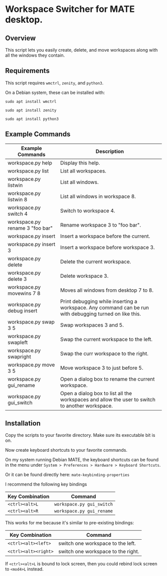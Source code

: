 # Workspace Switcher for MATE desktop.

## Overview
This script lets you easily create, delete, and move workspaces along with all
the windows they contain.

## Requirements
This script requires `wmctrl`, `zenity`, and `python3`.

On a Debian system, these can be installed with:

`sudo apt install wmctrl`

`sudo apt install zenity`

`sudo apt install python3`
 
## Example Commands

Example Commands | Description
--- | ---
workspace.py help | Display this help.
workspace.py list | List all workspaces.
workspace.py listwin | List all windows.
workspace.py listwin 8 | List all windows in workspace 8.
workspace.py switch 4 | Switch to workspace 4.
workspace.py rename 3 "foo bar" | Rename workspace 3 to "foo bar".
workspace.py insert | Insert a workspace before the current.
workspace.py insert 3 | Insert a workspace before workspace 3.
workspace.py delete | Delete the current workspace.
workspace.py delete 3 | Delete workspace 3.
workspace.py movewins 7 8 | Moves all windows from desktop 7 to 8.
workspace.py debug insert | Print debugging while inserting a workspace. Any command can be run with debugging turned on like this.
workspace.py swap 3 5 | Swap workspaces 3 and 5.
workspace.py swapleft | Swap the current workspace to the left.
workspace.py swapright | Swap the curr workspace to the right.
workspace.py move 3 5 | Move workspace 3 to just before 5.
workspace.py gui\_rename | Open a dialog box to rename the current workspace.
workspace.py gui\_switch | Open a dialog box to list all the workspaces and allow the user to switch to another workspace.

## Installation

Copy the scripts to your favorite directory. Make sure its executable bit is on.

Now create keyboard shortcuts to your favorite commands. 

On my system running Debian MATE, the keyboard shortcuts can be found in the menu under
`System > Preferences > Hardware > Keyboard Shortcuts`.

Or it can be found directly here:
`mate-keybinding-properties`

I recommend the following key bindings

Key Combination | Command
 --- | ---
`<ctrl><alt>L` | `workspace.py gui_switch`
`<ctrl><alt>R` | `workspace.py gui_rename`

This works for me because it's similar to pre-existing bindings:

Key Combination | Command
 --- | ---
`<ctrl><alt><left>` | switch one workspace to the left.
`<ctrl><alt><right>` | switch one workspace to the right.

If `<ctrl><alt>L` is bound to lock screen, then you could rebind
lock screen to `<mod4>L` instead.


